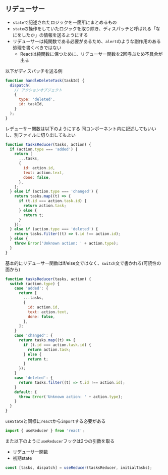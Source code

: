 ## リデューサー

- `state`で記述されたロジックを一箇所にまとめるもの
- `state`の操作をしていたロジックを取り除き、ディスパッチと呼ばれる「なにをしたか」の情報を送るようにする
- リデューサーは純関数である必要があるため、`alert`のような副作用のある処理を書くべきではない
  -  Reactは純関数に保つために、リデューサー関数を2回呼ぶため不具合が出る

以下がディスパッチを送る例

```js
function handleDeleteTask(taskId) {
  dispatch(
    // アクションオブジェクト
    {
      type: 'deleted',
      id: taskId,
    }
  );
}
```

レデューサー関数は以下のようにする
同コンポーネント内に記述してもいいし、別ファイルに切り出してもよい

```js
function tasksReducer(tasks, action) {
  if (action.type === 'added') {
    return [
      ...tasks,
      {
        id: action.id,
        text: action.text,
        done: false,
      },
    ];
  } else if (action.type === 'changed') {
    return tasks.map((t) => {
      if (t.id === action.task.id) {
        return action.task;
      } else {
        return t;
      }
    });
  } else if (action.type === 'deleted') {
    return tasks.filter((t) => t.id !== action.id);
  } else {
    throw Error('Unknown action: ' + action.type);
  }
}
```

基本的にリデューサー関数はif/else文ではなく、`switch`文で書かれる(可読性の面から)

```js
function tasksReducer(tasks, action) {
  switch (action.type) {
    case 'added': {
      return [
        ...tasks,
        {
          id: action.id,
          text: action.text,
          done: false,
        },
      ];
    }
    case 'changed': {
      return tasks.map((t) => {
        if (t.id === action.task.id) {
          return action.task;
        } else {
          return t;
        }
      });
    }
    case 'deleted': {
      return tasks.filter((t) => t.id !== action.id);
    }
    default: {
      throw Error('Unknown action: ' + action.type);
    }
  }
}
```

`useState`と同様に`react`から`import`する必要がある

```js
import { useReducer } from 'react';
```

また以下のように`useReducer`フックは2つの引数を取る
- リデューサー関数
- 初期state

```js
const [tasks, dispatch] = useReducer(tasksReducer, initialTasks);
```
